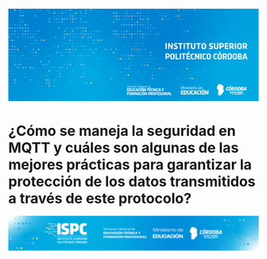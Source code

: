 ![Banner](/assets/BannerISPC.png)


# ¿Cómo se maneja la seguridad en MQTT y cuáles son algunas de las mejores prácticas para garantizar la protección de los datos transmitidos a través de este protocolo?


![Final](/assets/Curso%20ISPC%20final.png)